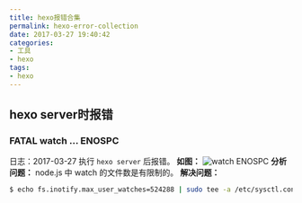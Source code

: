 ```yaml
---
title: hexo报错合集
permalink: hexo-error-collection
date: 2017-03-27 19:40:42
categories:
- 工具
- hexo
tags:
- hexo
---
```

## hexo server时报错
### FATAL watch ... ENOSPC
日志：2017-03-27 执行 `hexo server` 后报错。
**如图：**
![watch ENOSPC](http://img.xiangzhangshugongyi.com/FqCfDl6mN_Pb1_iH8fRuC5sz4A6o.png)
**分析问题：**
node.js 中 watch 的文件数是有限制的。
**解决问题：**
```bash
$ echo fs.inotify.max_user_watches=524288 | sudo tee -a /etc/sysctl.conf && sudo sysctl -p
```
